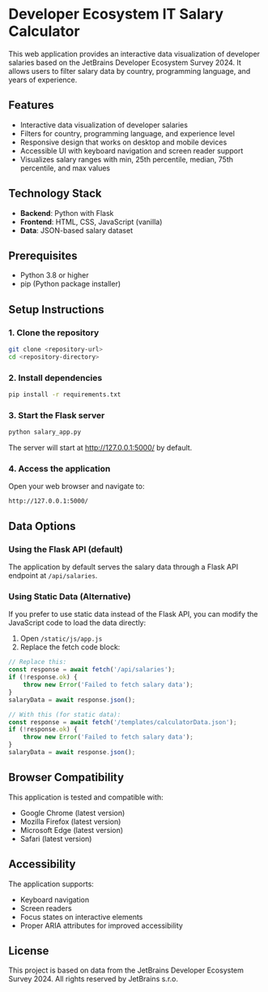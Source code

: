 # Developer Ecosystem IT Salary Calculator

This web application provides an interactive data visualization of developer salaries based on the JetBrains Developer Ecosystem Survey 2024. It allows users to filter salary data by country, programming language, and years of experience.

## Features

- Interactive data visualization of developer salaries
- Filters for country, programming language, and experience level
- Responsive design that works on desktop and mobile devices
- Accessible UI with keyboard navigation and screen reader support
- Visualizes salary ranges with min, 25th percentile, median, 75th percentile, and max values

## Technology Stack

- **Backend**: Python with Flask
- **Frontend**: HTML, CSS, JavaScript (vanilla)
- **Data**: JSON-based salary dataset

## Prerequisites

- Python 3.8 or higher
- pip (Python package installer)

## Setup Instructions

### 1. Clone the repository

```bash
git clone <repository-url>
cd <repository-directory>
```

### 2. Install dependencies

```bash
pip install -r requirements.txt
```

### 3. Start the Flask server

```bash
python salary_app.py
```

The server will start at http://127.0.0.1:5000/ by default.

### 4. Access the application

Open your web browser and navigate to:

```
http://127.0.0.1:5000/
```

## Data Options

### Using the Flask API (default)

The application by default serves the salary data through a Flask API endpoint at `/api/salaries`.

### Using Static Data (Alternative)

If you prefer to use static data instead of the Flask API, you can modify the JavaScript code to load the data directly:

1. Open `/static/js/app.js`
2. Replace the fetch code block:

```javascript
// Replace this:
const response = await fetch('/api/salaries');
if (!response.ok) {
    throw new Error('Failed to fetch salary data');
}
salaryData = await response.json();

// With this (for static data):
const response = await fetch('/templates/calculatorData.json');
if (!response.ok) {
    throw new Error('Failed to fetch salary data');
}
salaryData = await response.json();
```

## Browser Compatibility

This application is tested and compatible with:
- Google Chrome (latest version)
- Mozilla Firefox (latest version)
- Microsoft Edge (latest version)
- Safari (latest version)

## Accessibility

The application supports:
- Keyboard navigation
- Screen readers
- Focus states on interactive elements
- Proper ARIA attributes for improved accessibility

## License

This project is based on data from the JetBrains Developer Ecosystem Survey 2024. All rights reserved by JetBrains s.r.o.
